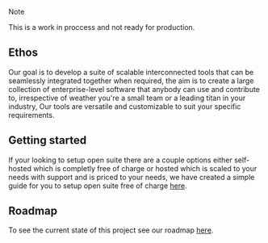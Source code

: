 > [!NOTE]
> This is a work in proccess and not ready for production.

## Ethos

Our goal is to develop a suite of scalable interconnected tools that can be seamlessly integrated together when required, the aim is to create a large collection of enterprise-level software that anybody can use and contribute to, irrespective of weather you're a small team or a leading titan in your industry, Our tools are versatile and customizable to suit your specific requirements.

## Getting started

If your looking to setup open suite there are a couple options either self-hosted which is completly free of charge or hosted which is scaled to your needs with support and is priced to your needs, we have created a simple guide for you to setup open suite free of charge [here](https://github.com/open-suite/getting-started).

## Roadmap

To see the current state of this project see our roadmap [here](https://github.com/orgs/open-suite/projects/1).
